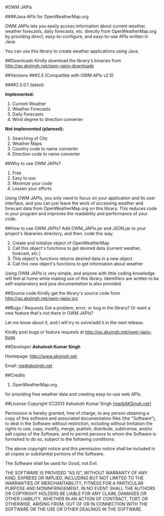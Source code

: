 #OWM JAPIs

####Java APIs for OpenWeatherMap.org

OWM JAPIs lets you easily access information about current weather, weather forecasts, 
daily forecasts, etc. directly from OpenWeatherMap.org by providing direct, easy-to-configure, and 
easy-to-use APIs written in Java. 

You can use this library to create weather applications using Java.



##Downloads
Kindly download the library's binaries from http://go.aksingh.net/owm-japis-downloads



##Versions
###2.5 (Compatible with OWM APIs v2.5)


####2.5.0.1 (latest)

**Implemented:**

1. Current Weather
2. Weather Forecasts
3. Daily Forecasts
4. Wind degree to direction converter

**Not implemented (planned):**

1. Searching of City
2. Weather Maps
3. Country code to name converter
4. Direction code to name converter



##Why to use OWM JAPIs?
1. Free
2. Easy to use
3. Minimize your code
4. Lessen your efforts

Using OWM JAPIs, you only need to focus on your application and its user interface, and you can just leave 
the work of accessing weather and forecast data from OpenWeatherMap.org on this library. This reduces code 
in your program and improves the readability and performance of your code.



##How to use OWM JAPIs?
Add OWM_JAPIs.jar and JSON.jar to your project's libararies directory, and then, code this way:

1. Create and initialize object of OpenWeatherMap
2. Call this object's functions to get desired data (current weather, forecast, etc.)
3. This object's functions returns desired data in a new object
4. Call this new object's functions to get information about weather

Using OWM JAPIs is very simple, and anyone with little coding knowledge will feel at home while making use 
of this library. Identifiers are written to be self-explanatory and java documentation is also provided.



##Source code
Kindly get the library's source code from http://go.aksingh.net/owm-japis-src



##Bugs / Requests
Got a problem, error, or bug in the library? Or want a new feature that's not there in OWM JAPIs?

Let me know about it, and I will try to solve/add it in the next release.

Kindly post bugs or feature requests at http://go.aksingh.net/owm-japis-bugs



##Developer
**Ashutosh Kumar Singh**

Homepage: http://www.aksingh.net

Email: me@aksingh.net



##Credits
1. OpenWeatherMap.org

for providing free weather data and creating easy-to-use web APIs.



##License
Copyright (C)2013 Ashutosh Kumar Singh [me@AKSingh.net]
  
Permission is hereby granted, free of charge, to any person obtaining 
a copy of this software and associated documentation files (the "Software"), 
to deal in the Software without restriction, including without limitation 
the rights to use, copy, modify, merge, publish, distribute, sublicense, 
and/or sell copies of the Software, and to permit persons to whom the 
Software is furnished to do so, subject to the following conditions:
  
The above copyright notice and this permission notice shall be included 
in all copies or substantial portions of the Software.

The Software shall be used for Good, not Evil.
 
THE SOFTWARE IS PROVIDED "AS IS", WITHOUT WARRANTY OF ANY KIND, EXPRESS 
OR IMPLIED, INCLUDING BUT NOT LIMITED TO THE WARRANTIES OF MERCHANTABILITY, 
FITNESS FOR A PARTICULAR PURPOSE AND NONINFRINGEMENT. IN NO EVENT SHALL 
THE AUTHORS OR COPYRIGHT HOLDERS BE LIABLE FOR ANY CLAIM, DAMAGES OR 
OTHER LIABILITY, WHETHER IN AN ACTION OF CONTRACT, TORT OR OTHERWISE, 
ARISING FROM, OUT OF OR IN CONNECTION WITH THE SOFTWARE OR THE USE OR 
OTHER DEALINGS IN THE SOFTWARE.
